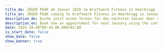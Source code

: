 ```yaml
---
title_de: JÄGER PEAK ab Januar 2026 im Kraftwerk Fitness in Heerbrugg
title_en: JÄGER PEAK coming to Kraftwerk Fitness in Heerbrugg in January 2026
description_de: Buche jetzt einen Termin für den nächsten Januar über das Kontaktformular.
description_en: Book now an appointment for next January using the contact form.
date: 2025-10-08T08:43:00.000+02:00
is_start_date: false
show_date: false
show_banner: true
---
```

